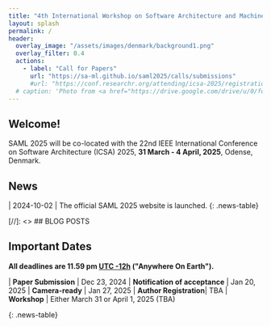 ```yaml
---
title: "4th International Workshop on Software Architecture and Machine Learning"
layout: splash
permalink: /
header:
  overlay_image: "/assets/images/denmark/background1.png"
  overlay_filter: 0.4
  actions:
    - label: "Call for Papers"
      url: "https://sa-ml.github.io/saml2025/calls/submissions"
      #url: "https://conf.researchr.org/attending/icsa-2025/registration"
  # caption: 'Photo from <a href="https://drive.google.com/drive/u/0/folders/10XXSEjTNDmrwU0tqL58la1n3YlE-g4V8">EMNLP 2023 Website Image.png</a> '
---
```


## Welcome!
SAML 2025 will be co-located with the 22nd IEEE International Conference on Software Architecture (ICSA) 2025, **31 March - 4 April, 2025**, Odense, Denmark.


## News
<style>
.news-table { font-size: .9em; table-layout: fixed; }
.news-table tr td:nth-child(1) { font-weight: bold; width: 10em; }
</style>

| 2024-10-02 | The official SAML 2025 website is launched.
{: .news-table}

[//]: <> ## BLOG POSTS 


## Important Dates
<b>All deadlines are 11.59 pm <a target="_blank" href="https://www.timeanddate.com/time/zone/timezone/utc-12">UTC -12h</a> ("Anywhere On Earth").</b>

<style>
.news-table { font-size: .9em; table-layout: fixed;}
.news-table tr td:nth-child(1) { font-weight: bold; width: 10em; }
</style>
| **Paper Submission** | Dec 23, 2024
| **Notification of acceptance** | Jan 20, 2025
| **Camera-ready** | Jan 27, 2025
| **Author Registration**| TBA
| **Workshop** | Either March 31 or April 1, 2025 (TBA)

{: .news-table}


